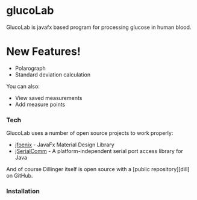 # glucoLab

GlucoLab is javafx based program for processing glucose in human blood.

# New Features!

  - Polarograph
  - Standard deviation calculation


You can also:
  - View saved measurements
  - Add measure points

### Tech

GlucoLab uses a number of open source projects to work properly:


* [jfoenix](http://www.jfoenix.com/) - JavaFx Material Design Library
* [jSerialComm](https://github.com/Fazecast/jSerialComm) - A platform-independent serial port access library for Java

And of course Dillinger itself is open source with a [public repository][dill]
 on GitHub.

### Installation



